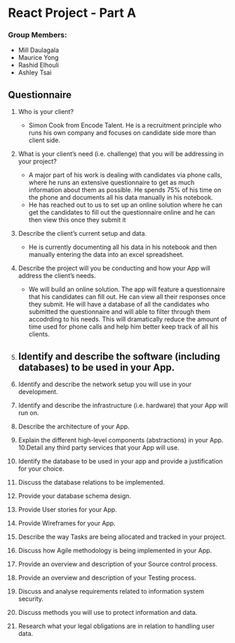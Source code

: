 # React Project - Part A

### Group Members:
- Mill Daulagala
- Maurice Yong
- Rashid Elhouli
- Ashley Tsai


## Questionnaire

1. Who is your client?
    - Simon Cook from Encode Talent. He is a recruitment principle who runs his own company and focuses on candidate side more than client side.
2. What is your client’s need (i.e. challenge) that you will be addressing in your
project? 
    - A major part of his work is dealing with candidates via phone calls, where he runs an extensive questionnaire to get as much information about them as possible. He spends 75% of his time on the phone and documents all his data manually in his notebook. 
    - He has reached out to us to set up an online solution where he can get the candidates to fill out the questionnaire online and he can then view this once they submit it

3. Describe the client’s current setup and data.
    - He is currently documenting all his data in his notebook and then manually entering the data into an excel spreadsheet. 

4. Describe the project will you be conducting and how your App will address the
client’s needs.
    - We will build an online solution. The app will feature a questionnaire that his candidates can fill out. He can view all their responses once they submit. He will have a database of all the candidates who submitted the questionnaire and will able to filter through them accodrding to his needs. This will dramatically reduce the amount of time used for phone calls and help him better keep track of all his clients. 

5. Identify and describe the software (including databases) to be used in your
App.
    - 
6. Identify and describe the network setup you will use in your development.

7. Identify and describe the infrastructure (i.e. hardware) that your App will run
on.
9. Describe the architecture of your App.
10. Explain the different high-level components (abstractions) in your App.
10.Detail any third party services that your App will use.
11. Identify the database to be used in your app and provide a justification for
your choice.
12.  Discuss the database relations to be implemented.
13.  Provide your database schema design.
14.  Provide User stories for your App.
15.  Provide Wireframes for your App. 
16.  Describe the way Tasks are being allocated and tracked in your project.
17.  Discuss how Agile methodology is being implemented in your App.
18. Provide an overview and description of your Source control process.
19. Provide an overview and description of your Testing process.
20. Discuss and analyse requirements related to information system security.
21. Discuss methods you will use to protect information and data.
22. Research what your legal obligations are in relation to handling user data.

